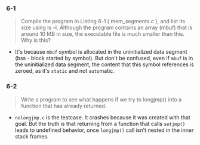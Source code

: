 ### 6-1

> Compile the program in Listing 6-1 ( mem_segments.c ), and list its size using ls –l. Although the program contains an array (mbuf) that is around 10 MB in size, the executable file is much smaller than this. Why is this?

- It's because `mbuf` symbol is allocated in the uninitialized data segment (bss - block started by symbol). But don't be confused, even if `mbuf` is in the uninitialized data segment, the content that this symbol references is zeroed, as it's `static` and not `auto`matic.

### 6-2

> Write a program to see what happens if we try to longjmp() into a function that has already returned.

- `nolongjmp.c` is the testcase. It crashes because it was created with that goal. But the truth is that returning from a function that calls `setjmp()` leads to undefined behavior, once `longjmp()` call isn't nested in the inner stack frames.